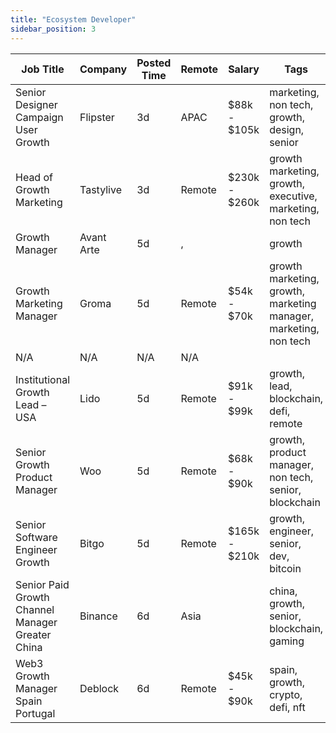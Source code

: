 ```yaml
---
title: "Ecosystem Developer"
sidebar_position: 3
---
```


| Job Title | Company | Posted Time | Remote | Salary | Tags | Apply Link |
|-----------|---------|-------------|--------|--------|------|------------|
| Senior Designer Campaign User Growth | Flipster | 3d | APAC | $88k - $105k | marketing, non tech, growth, design, senior | [Apply](https://web3.career/senior-designer-campaign-user-growth-flipster/108348) |
| Head of Growth Marketing | Tastylive | 3d | Remote | $230k - $260k | growth marketing, growth, executive, marketing, non tech | [Apply](https://web3.career/head-of-growth-marketing-tastylive/108292) |
| Growth Manager | Avant Arte | 5d | , |  | growth | [Apply](https://web3.career/growth-manager-avantarte/108155) |
| Growth Marketing Manager | Groma | 5d | Remote | $54k - $70k | growth marketing, growth, marketing manager, marketing, non tech | [Apply](https://web3.career/growth-marketing-manager-groma/108138) |
| N/A | N/A | N/A | N/A |  |  | [Apply](https://web3.career/metana) |
| Institutional Growth Lead – USA | Lido | 5d | Remote | $91k - $99k | growth, lead, blockchain, defi, remote | [Apply](https://web3.career/institutional-growth-lead-usa-lido/108124) |
| Senior Growth Product Manager | Woo | 5d | Remote | $68k - $90k | growth, product manager, non tech, senior, blockchain | [Apply](https://web3.career/senior-growth-product-manager-woo/95664) |
| Senior Software Engineer Growth | Bitgo | 5d | Remote | $165k - $210k | growth, engineer, senior, dev, bitcoin | [Apply](https://web3.career/senior-software-engineer-growth-bitgo/106088) |
| Senior Paid Growth Channel Manager Greater China | Binance | 6d | Asia |  | china, growth, senior, blockchain, gaming | [Apply](https://web3.career/senior-paid-growth-channel-manager-greater-china-binance/108079) |
| Web3 Growth Manager Spain Portugal | Deblock | 6d | Remote | $45k - $90k | spain, growth, crypto, defi, nft | [Apply](https://web3.career/web3-growth-manager-spain-portugal-deblock/108077) |
